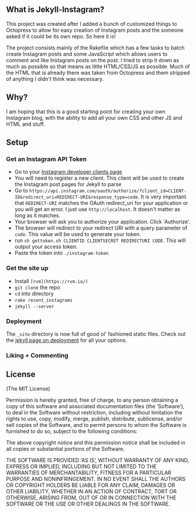 ## What is Jekyll-Instagram?

This project was created after I added a bunch of customized things to Octopress to allow for easy creation of Instagram posts and the someone asked if it could be its own repo. So here it is!

The project consists mainly of the Rakefile which has a few tasks to batch create Instagram posts and some JavaScript which allows users to comment and like Instagram posts on the post. I tried to strip it down as much as possible so that means as little HTML/CSS/JS as possible. Much of the HTML that is already there was taken from Octopress and them stripped of anything I didn't think was necessary.

## Why?

I am hoping that this is a good starting point for creating your own Instagram blog, with the ability to add all your own CSS and other JS and HTML and stuff.

## Setup

### Get an Instagram API Token
- Go to your [Instagram developer clients page](http://instagram.com/accounts/login/?next=/developer/register/)
- You will need to register a new client. This client will be used to create the Instagram post pages for Jekyll to parse
- Go to `https://api.instagram.com/oauth/authorize/?client_id=CLIENT-ID&redirect_uri=REDIRECT-URI&response_type=code`. It is very important that `REDIRECT-URI` matches the OAuth redirect_uri for your application or you will get an error. I just use `http://localhost`. It doesn't matter as long as it matches.
- Your browser will ask you to authorize your application. Click 'Authorize'.
- The browser will redirect to your redirect URI with a query parameter of `code`. This value will be used to generate your token.
- run `sh gettoken.sh CLIENTID CLIENTSECRET REDIRECTURI CODE`. This will output your access token.
- Paste the token into `./instagram-token`

### Get the site up
- Install `[rvm](https://rvm.io/)`
- `git clone` the repo
- `cd` into directory
- `rake recent_instagrams`
- `jekyll --server`

### Deployment
The `_site` directory is now full of good ol' fashioned static files. Check out the [jekyll page on deployment](https://github.com/mojombo/jekyll/wiki/Deployment) for all your options.

### Liking + Commenting



## License
(The MIT License)

Permission is hereby granted, free of charge, to any person obtaining a copy of this software and associated documentation files (the ‘Software’), to deal in the Software without restriction, including without limitation the rights to use, copy, modify, merge, publish, distribute, sublicense, and/or sell copies of the Software, and to permit persons to whom the Software is furnished to do so, subject to the following conditions:

The above copyright notice and this permission notice shall be included in all copies or substantial portions of the Software.

THE SOFTWARE IS PROVIDED ‘AS IS’, WITHOUT WARRANTY OF ANY KIND, EXPRESS OR IMPLIED, INCLUDING BUT NOT LIMITED TO THE WARRANTIES OF MERCHANTABILITY, FITNESS FOR A PARTICULAR PURPOSE AND NONINFRINGEMENT. IN NO EVENT SHALL THE AUTHORS OR COPYRIGHT HOLDERS BE LIABLE FOR ANY CLAIM, DAMAGES OR OTHER LIABILITY, WHETHER IN AN ACTION OF CONTRACT, TORT OR OTHERWISE, ARISING FROM, OUT OF OR IN CONNECTION WITH THE SOFTWARE OR THE USE OR OTHER DEALINGS IN THE SOFTWARE.
